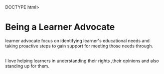 DOCTYPE html>
<html>
<body>

<h1 style=“background colour:powderblue;”>Being a Learner Advocate</h1>

<p>learner advocate focus on identifying learner's educational needs and taking proactive steps to gain support for meeting those needs through.</p>

<br></body>I love helping learners in understanding their rights ,their opinions and also standing up for them.
</html>
